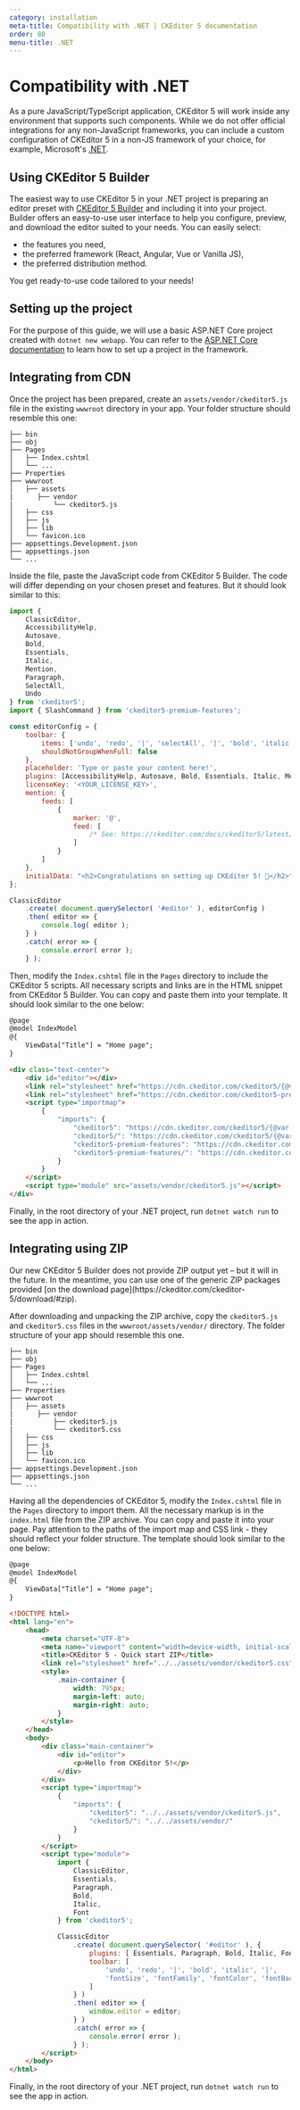 ```yaml
---
category: installation
meta-title: Compatibility with .NET | CKEditor 5 documentation
order: 80
menu-title: .NET
---
```


# Compatibility with .NET

As a pure JavaScript/TypeScript application, CKEditor&nbsp;5 will work inside any environment that supports such components. While we do not offer official integrations for any non-JavaScript frameworks, you can include a custom configuration of CKEditor&nbsp;5 in a non-JS framework of your choice, for example, Microsoft's [.NET](https://dotnet.microsoft.com/).

## Using CKEditor&nbsp;5 Builder

The easiest way to use CKEditor&nbsp;5 in your .NET project is preparing an editor preset with [CKEditor&nbsp;5 Builder](https://ckeditor.com/builder?redirect=docs) and including it into your project. Builder offers an easy-to-use user interface to help you configure, preview, and download the editor suited to your needs. You can easily select:

* the features you need,
* the preferred framework (React, Angular, Vue or Vanilla JS),
* the preferred distribution method.

You get ready-to-use code tailored to your needs!

## Setting up the project

For the purpose of this guide, we will use a basic ASP.NET Core project created with `dotnet new webapp`. You can refer to the [ASP.NET Core documentation](https://learn.microsoft.com/en-us/aspnet/core/getting-started/?view=aspnetcore-7.0) to learn how to set up a project in the framework.

## Integrating from CDN

Once the project has been prepared, create an `assets/vendor/ckeditor5.js` file in the existing `wwwroot` directory in your app. Your folder structure should resemble this one:

```plain
├── bin
├── obj
├── Pages
│   ├── Index.cshtml
│   └── ...
├── Properties
├── wwwroot
│   ├── assets
|      ├── vendor
|          └── ckeditor5.js
│   ├── css
│   ├── js
│   ├── lib
│   └── favicon.ico
├── appsettings.Development.json
├── appsettings.json
└── ...
```

Inside the file, paste the JavaScript code from CKEditor&nbsp;5 Builder. The code will differ depending on your chosen preset and features. But it should look similar to this:

```js
import {
	ClassicEditor,
	AccessibilityHelp,
	Autosave,
	Bold,
	Essentials,
	Italic,
	Mention,
	Paragraph,
	SelectAll,
	Undo
} from 'ckeditor5';
import { SlashCommand } from 'ckeditor5-premium-features';

const editorConfig = {
	toolbar: {
		items: ['undo', 'redo', '|', 'selectAll', '|', 'bold', 'italic', '|', 'accessibilityHelp'],
		shouldNotGroupWhenFull: false
	},
	placeholder: 'Type or paste your content here!',
	plugins: [AccessibilityHelp, Autosave, Bold, Essentials, Italic, Mention, Paragraph, SelectAll, SlashCommand, Undo],
	licenseKey: '<YOUR_LICENSE_KEY>',
	mention: {
		feeds: [
			{
				marker: '@',
				feed: [
					/* See: https://ckeditor.com/docs/ckeditor5/latest/features/mentions.html */
				]
			}
		]
	},
	initialData: "<h2>Congratulations on setting up CKEditor 5! 🎉</h2>"
};

ClassicEditor
	.create( document.querySelector( '#editor' ), editorConfig )
	.then( editor => {
		console.log( editor );
	} )
	.catch( error => {
		console.error( error );
	} );
```

Then, modify the `Index.cshtml` file in the `Pages` directory to include the CKEditor 5 scripts. All necessary scripts and links are in the HTML snippet from CKEditor&nbsp;5 Builder. You can copy and paste them into your template. It should look similar to the one below:

```html
@page
@model IndexModel
@{
	ViewData["Title"] = "Home page";
}

<div class="text-center">
	<div id="editor"></div>
	<link rel="stylesheet" href="https://cdn.ckeditor.com/ckeditor5/{@var ckeditor5-version}/ckeditor5.css" />
	<link rel="stylesheet" href="https://cdn.ckeditor.com/ckeditor5-premium-features/{@var ckeditor5-version}/ckeditor5-premium-features.css" />
	<script type="importmap">
		{
			"imports": {
				"ckeditor5": "https://cdn.ckeditor.com/ckeditor5/{@var ckeditor5-version}/ckeditor5.js",
				"ckeditor5/": "https://cdn.ckeditor.com/ckeditor5/{@var ckeditor5-version}/",
				"ckeditor5-premium-features": "https://cdn.ckeditor.com/ckeditor5-premium-features/{@var ckeditor5-version}/ckeditor5-premium-features.js",
				"ckeditor5-premium-features/": "https://cdn.ckeditor.com/ckeditor5-premium-features/{@var ckeditor5-version}/"
			}
		}
	</script>
	<script type="module" src="assets/vendor/ckeditor5.js"></script>
</div>
```

Finally, in the root directory of your .NET project, run `dotnet watch run` to see the app in action.

## Integrating using ZIP

<info-box>
	Our new CKEditor&nbsp;5 Builder does not provide ZIP output yet &ndash; but it will in the future. In the meantime, you can use one of the generic ZIP packages provided [on the download page](https://ckeditor.com/ckeditor-5/download/#zip).
</info-box>

After downloading and unpacking the ZIP archive, copy the `ckeditor5.js` and `ckeditor5.css` files in the `wwwroot/assets/vendor/` directory. The folder structure of your app should resemble this one.

```plain
├── bin
├── obj
├── Pages
│   ├── Index.cshtml
│   └── ...
├── Properties
├── wwwroot
│   ├── assets
|      ├── vendor
|          ├── ckeditor5.js
|          └── ckeditor5.css
│   ├── css
│   ├── js
│   ├── lib
│   └── favicon.ico
├── appsettings.Development.json
├── appsettings.json
└── ...
```

Having all the dependencies of CKEditor&nbsp;5, modify the `Index.cshtml` file in the `Pages` directory to import them. All the necessary markup is in the `index.html` file from the ZIP archive. You can copy and paste it into your page. Pay attention to the paths of the import map and CSS link - they should reflect your folder structure. The template should look similar to the one below:

```html
@page
@model IndexModel
@{
    ViewData["Title"] = "Home page";
}

<!DOCTYPE html>
<html lang="en">
    <head>
        <meta charset="UTF-8">
        <meta name="viewport" content="width=device-width, initial-scale=1.0">
        <title>CKEditor 5 - Quick start ZIP</title>
		<link rel="stylesheet" href="../../assets/vendor/ckeditor5.css">
        <style>
            .main-container {
                width: 795px;
                margin-left: auto;
                margin-right: auto;
            }
        </style>
    </head>
    <body>
        <div class="main-container">
            <div id="editor">
                <p>Hello from CKEditor 5!</p>
            </div>
		</div>
		<script type="importmap">
			{
				"imports": {
					"ckeditor5": "../../assets/vendor/ckeditor5.js",
					"ckeditor5/": "../../assets/vendor/"
				}
			}
		</script>
        <script type="module">
            import {
                ClassicEditor,
                Essentials,
                Paragraph,
                Bold,
                Italic,
                Font
            } from 'ckeditor5';

            ClassicEditor
                .create( document.querySelector( '#editor' ), {
                    plugins: [ Essentials, Paragraph, Bold, Italic, Font ],
                    toolbar: [
						'undo', 'redo', '|', 'bold', 'italic', '|',
						'fontSize', 'fontFamily', 'fontColor', 'fontBackgroundColor'
					]
                } )
                .then( editor => {
                    window.editor = editor;
                } )
                .catch( error => {
                    console.error( error );
                } );
        </script>
    </body>
</html>
```

Finally, in the root directory of your .NET project, run `dotnet watch run` to see the app in action.
